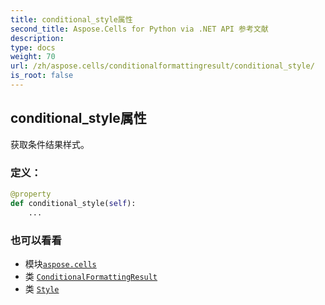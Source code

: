 ```yaml
---
title: conditional_style属性
second_title: Aspose.Cells for Python via .NET API 参考文献
description:
type: docs
weight: 70
url: /zh/aspose.cells/conditionalformattingresult/conditional_style/
is_root: false
---
```

## conditional_style属性

获取条件结果样式。
### 定义：
```python
@property
def conditional_style(self):
    ...
```

### 也可以看看
* 模块[`aspose.cells`](../../)
* 类 [`ConditionalFormattingResult`](/cells/python-net/zh/aspose.cells/conditionalformattingresult)
* 类 [`Style`](/cells/python-net/zh/aspose.cells/style)
